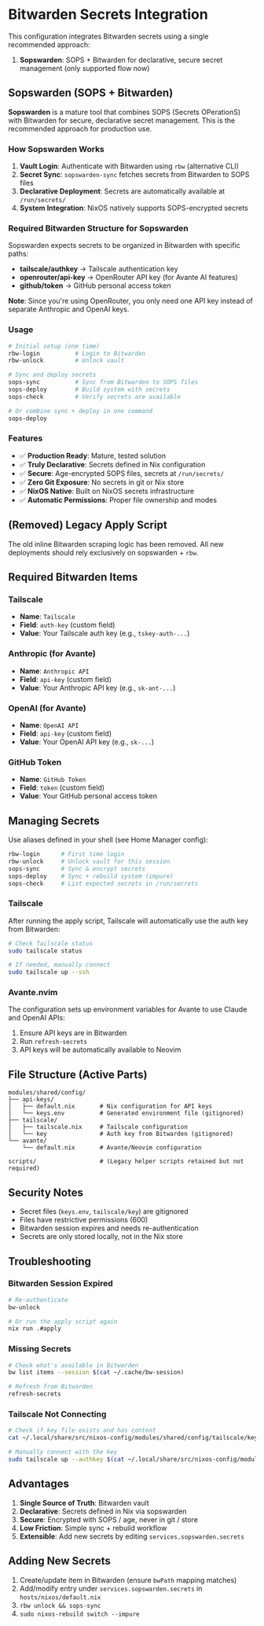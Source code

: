 # Bitwarden Secrets Integration

This configuration integrates Bitwarden secrets using a single recommended approach:

1. **Sopswarden**: SOPS + Bitwarden for declarative, secure secret management (only supported flow now)

## Sopswarden (SOPS + Bitwarden)

**Sopswarden** is a mature tool that combines SOPS (Secrets OPerationS) with Bitwarden for secure, declarative secret management. This is the recommended approach for production use.

### How Sopswarden Works

1. **Vault Login**: Authenticate with Bitwarden using `rbw` (alternative CLI)
2. **Secret Sync**: `sopswarden-sync` fetches secrets from Bitwarden to SOPS files
3. **Declarative Deployment**: Secrets are automatically available at `/run/secrets/`
4. **System Integration**: NixOS natively supports SOPS-encrypted secrets

### Required Bitwarden Structure for Sopswarden

Sopswarden expects secrets to be organized in Bitwarden with specific paths:

- **tailscale/authkey** → Tailscale authentication key
- **openrouter/api-key** → OpenRouter API key (for Avante AI features)
- **github/token** → GitHub personal access token

**Note**: Since you're using OpenRouter, you only need one API key instead of separate Anthropic and OpenAI keys.

### Usage

```bash
# Initial setup (one time)
rbw-login          # Login to Bitwarden
rbw-unlock         # Unlock vault

# Sync and deploy secrets
sops-sync          # Sync from Bitwarden to SOPS files
sops-deploy        # Build system with secrets
sops-check         # Verify secrets are available

# Or combine sync + deploy in one command
sops-deploy
```

### Features

- ✅ **Production Ready**: Mature, tested solution
- ✅ **Truly Declarative**: Secrets defined in Nix configuration
- ✅ **Secure**: Age-encrypted SOPS files, secrets at `/run/secrets/`
- ✅ **Zero Git Exposure**: No secrets in git or Nix store
- ✅ **NixOS Native**: Built on NixOS secrets infrastructure
- ✅ **Automatic Permissions**: Proper file ownership and modes

## (Removed) Legacy Apply Script

The old inline Bitwarden scraping logic has been removed. All new deployments should rely exclusively on sopswarden + `rbw`.

## Required Bitwarden Items

### Tailscale
- **Name**: `Tailscale`
- **Field**: `auth-key` (custom field)
- **Value**: Your Tailscale auth key (e.g., `tskey-auth-...`)

### Anthropic (for Avante)
- **Name**: `Anthropic API`
- **Field**: `api-key` (custom field)
- **Value**: Your Anthropic API key (e.g., `sk-ant-...`)

### OpenAI (for Avante)
- **Name**: `OpenAI API`
- **Field**: `api-key` (custom field)
- **Value**: Your OpenAI API key (e.g., `sk-...`)

### GitHub Token
- **Name**: `GitHub Token`
- **Field**: `token` (custom field)
- **Value**: Your GitHub personal access token

## Managing Secrets

Use aliases defined in your shell (see Home Manager config):
```bash
rbw-login      # First time login
rbw-unlock     # Unlock vault for this session
sops-sync      # Sync & encrypt secrets
sops-deploy    # Sync + rebuild system (impure)
sops-check     # List expected secrets in /run/secrets
```

### Tailscale
After running the apply script, Tailscale will automatically use the auth key from Bitwarden:

```bash
# Check Tailscale status
sudo tailscale status

# If needed, manually connect
sudo tailscale up --ssh
```

### Avante.nvim
The configuration sets up environment variables for Avante to use Claude and OpenAI APIs:

1. Ensure API keys are in Bitwarden
2. Run `refresh-secrets`
3. API keys will be automatically available to Neovim

## File Structure (Active Parts)

```
modules/shared/config/
├── api-keys/
│   ├── default.nix       # Nix configuration for API keys
│   └── keys.env          # Generated environment file (gitignored)
├── tailscale/
│   ├── tailscale.nix     # Tailscale configuration
│   └── key               # Auth key from Bitwarden (gitignored)
└── avante/
    └── default.nix       # Avante/Neovim configuration

scripts/                  # (Legacy helper scripts retained but not required)
```

## Security Notes

- Secret files (`keys.env`, `tailscale/key`) are gitignored
- Files have restrictive permissions (600)
- Bitwarden session expires and needs re-authentication
- Secrets are only stored locally, not in the Nix store

## Troubleshooting

### Bitwarden Session Expired
```bash
# Re-authenticate
bw-unlock

# Or run the apply script again
nix run .#apply
```

### Missing Secrets
```bash
# Check what's available in Bitwarden
bw list items --session $(cat ~/.cache/bw-session)

# Refresh from Bitwarden
refresh-secrets
```

### Tailscale Not Connecting
```bash
# Check if key file exists and has content
cat ~/.local/share/src/nixos-config/modules/shared/config/tailscale/key

# Manually connect with the key
sudo tailscale up --authkey $(cat ~/.local/share/src/nixos-config/modules/shared/config/tailscale/key) --ssh
```

## Advantages

1. **Single Source of Truth**: Bitwarden vault
2. **Declarative**: Secrets defined in Nix via sopswarden
3. **Secure**: Encrypted with SOPS / age, never in git / store
4. **Low Friction**: Simple sync + rebuild workflow
5. **Extensible**: Add new secrets by editing `services.sopswarden.secrets`

## Adding New Secrets

1. Create/update item in Bitwarden (ensure `bwPath` mapping matches)
2. Add/modify entry under `services.sopswarden.secrets` in `hosts/nixos/default.nix`
3. `rbw unlock && sops-sync`
4. `sudo nixos-rebuild switch --impure`